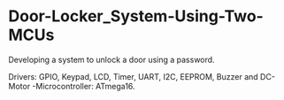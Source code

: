 # Door-Locker_System-Using-Two-MCUs
Developing a system to unlock a door using a password.

Drivers: GPIO, Keypad, LCD, Timer, UART, I2C, EEPROM, Buzzer and DC-Motor -Microcontroller: ATmega16.
